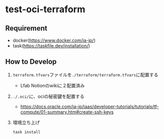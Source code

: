 # test-oci-terraform

## Requirement

- docker(<https://www.docker.com/ja-jp/>)
- task(<https://taskfile.dev/installation/>)

## How to Develop

1. `terraform.tfvars`ファイルを`./terraform/terraform.tfvars`に配置する

    - Lfab Notionのwikiに２配置済み

1. `./.oci/`に、ociの秘密鍵を配置する

   - <https://docs.oracle.com/ja-jp/iaas/developer-tutorials/tutorials/tf-compute/01-summary.htm#create-ssh-keys>

1. 環境立ち上げ

    ```sh
    task install
    ```
